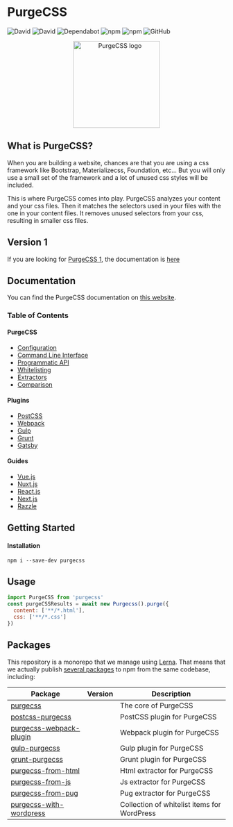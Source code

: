 # PurgeCSS

![David](https://img.shields.io/david/FullHuman/purgecss?style=for-the-badge)
![David](https://img.shields.io/david/dev/FullHuman/purgecss?style=for-the-badge)
![Dependabot](https://img.shields.io/badge/dependabot-enabled-%23024ea4?style=for-the-badge)
![npm](https://img.shields.io/npm/v/purgecss?style=for-the-badge)
![npm](https://img.shields.io/npm/dw/purgecss?style=for-the-badge)
![GitHub](https://img.shields.io/github/license/FullHuman/purgecss?style=for-the-badge)

<p align="center">
	<img src="https://i.imgur.com/UEiUiJ0.png" height="200" width="200" alt="PurgeCSS logo"/>
</p>

## What is PurgeCSS?

When you are building a website, chances are that you are using a css framework like Bootstrap, Materializecss, Foundation, etc... But you will only use a small set of the framework and a lot of unused css styles will be included.

This is where PurgeCSS comes into play. PurgeCSS analyzes your content and your css files. Then it matches the selectors used in your files with the one in your content files. It removes unused selectors from your css, resulting in smaller css files.

## Version 1

If you are looking for [PurgeCSS 1](https://github.com/FullHuman/purgecss/tree/v1), the documentation is [here](https://purgecss.com)

## Documentation

You can find the PurgeCSS documentation on [this website](https://purgecss.com).

### Table of Contents

#### PurgeCSS

- [Configuration](https://purgecss.com/configuration.html)
- [Command Line Interface](https://purgecss.com/CLI.html)
- [Programmatic API](https://purgecss.com/api.html)
- [Whitelisting](https://purgecss.com/whitelisting.html)
- [Extractors](https://purgecss.com/extractors.html)
- [Comparison](https://purgecss.com/comparison.html)

#### Plugins

- [PostCSS](https://purgecss.com/plugins/postcss.html)
- [Webpack](https://purgecss.com/plugins/webpack.html)
- [Gulp](https://purgecss.com/plugins/gulp.html)
- [Grunt](https://purgecss.com/plugins/grunt.html)
- [Gatsby](https://purgecss.com/plugins/gatsby.html)

#### Guides

- [Vue.js](https://purgecss.com/guides/vue.html)
- [Nuxt.js](https://purgecss.com/guides/nuxt.html)
- [React.js](https://purgecss.com/guides/react.html)
- [Next.js](https://purgecss.com/guides/next.html)
- [Razzle](https://purgecss.com/guides/razzle.html)

## Getting Started

#### Installation

```
npm i --save-dev purgecss
```

## Usage

```js
import PurgeCSS from 'purgecss'
const purgeCSSResults = await new Purgecss().purge({
  content: ['**/*.html'],
  css: ['**/*.css']
})
```

## Packages

This repository is a monorepo that we manage using [Lerna](https://github.com/lerna/lerna). That means that we actually publish [several packages](/packages) to npm from the same codebase, including:

| Package                                                      | Version | Description                                 |
| ------------------------------------------------------------ | ------- | ------------------------------------------- |
| [purgecss](/packages/purgecss)                               |         | The core of PurgeCSS                        |
| [postcss-purgecss](/packages/postcss-purgecss)               |         | PostCSS plugin for PurgeCSS                 |
| [purgecss-webpack-plugin](/packages/purgecss-webpack-plugin) |         | Webpack plugin for PurgeCSS                 |
| [gulp-purgecss](/packages/gulp-purgecss)                     |         | Gulp plugin for PurgeCSS                    |
| [grunt-purgecss](/packages/grunt-purgecss)                   |         | Grunt plugin for PurgeCSS                   |
| [purgecss-from-html](/packages/purgecss-from-html)           |         | Html extractor for PurgeCSS                 |
| [purgecss-from-js](/packages/purgecss-from-js)               |         | Js extractor for PurgeCSS                   |
| [purgecss-from-pug](/packages/purgecss-from-pug)             |         | Pug extractor for PurgeCSS                  |
| [purgecss-with-wordpress](/packages/purgecss-with-wordpress) |         | Collection of whitelist items for WordPress |
